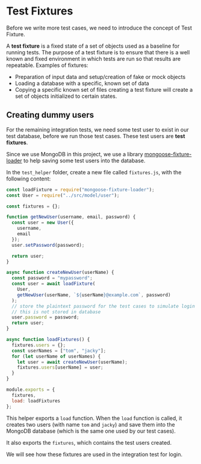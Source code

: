 # Test Fixtures

Before we write more test cases, we need to introduce the concept of Test Fixture.

A **test fixture** is a fixed state of a set of objects used as a baseline for running tests. The purpose of a test fixture is to ensure that there is a well known and fixed environment in which tests are run so that results are repeatable. Examples of fixtures:

- Preparation of input data and setup/creation of fake or mock objects
- Loading a database with a specific, known set of data
- Copying a specific known set of files creating a test fixture will create a set of objects initialized to certain states.

## Creating dummy users

For the remaining integration tests, we need some test user to exist in our test database, before we run those test cases. These test users are **test fixtures**.

Since we use MongoDB in this project, we use a library [mongoose-fixture-loader](https://www.npmjs.com/package/mongoose-fixture-loader) to help saving some test users into the database.

In the `test_helper` folder, create a new file called `fixtures.js`, with the following content:

```javascript
const loadFixture = require("mongoose-fixture-loader");
const User = require("../src/model/user");

const fixtures = {};

function getNewUser(username, email, password) {
  const user = new User({
    username,
    email
  });
  user.setPassword(password);

  return user;
}

async function createNewUser(userName) {
  const password = "mypassword";
  const user = await loadFixture(
    User,
    getNewUser(userName, `${userName}@example.com`, password)
  );
  // store the plaintext password for the test cases to simulate login
  // this is not stored in database
  user.password = password;
  return user;
}

async function loadFixtures() {
  fixtures.users = {};
  const userNames = ["tom", "jacky"];
  for (let userName of userNames) {
    let user = await createNewUser(userName);
    fixtures.users[userName] = user;
  }
}

module.exports = {
  fixtures,
  load: loadFixtures
};
```

This helper exports a `load` function. When the `load` function is called, it creates two users (with name `tom` and `jacky`) and save them into the MongoDB database (which is the same one used by our test cases).

It also exports the `fixtures`, which contains the test users created.

We will see how these fixtures are used in the integration test for login.